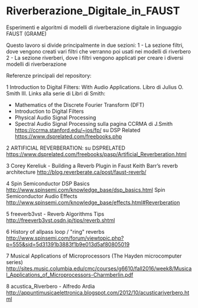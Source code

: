 # Riverberazione_Digitale_in_FAUST
Esperimenti e algoritmi di modelli di riverberazione digitale in linguaggio FAUST (GRAME)

Questo lavoro si divide principalmente in due sezioni:
1 - La sezione filtri, dove vengono creati vari filtri che verranno poi usati nei modelli di riverbero
2 - La sezione riverberi, dove i filtri vengono applicati per creare i diversi modelli di riverberazione


Referenze principali del repository:

1 
Introduction to Digital Filters: 
With Audio Applications.
Libro di Julius O. Smith III.
Links alla serie di Libri di Smith:
- Mathematics of the Discrete Fourier Transform (DFT)
- Introduction to Digital Filters
- Physical Audio Signal Processing
- Spectral Audio Signal Processing
sulla pagina CCRMA di J.Smith
https://ccrma.stanford.edu/~jos/fp/
su DSP Related
https://www.dsprelated.com/freebooks.php

2
ARTIFICIAL REVERBERATION: su DSPRELATED
https://www.dsprelated.com/freebooks/pasp/Artificial_Reverberation.html

3
Corey Kereliuk - Building a Reverb Plugin in Faust
Keith Barr’s reverb architecture
http://blog.reverberate.ca/post/faust-reverb/

4
Spin Semiconductor DSP Basics
http://www.spinsemi.com/knowledge_base/dsp_basics.html
Spin Semiconductor Audio Effects
http://www.spinsemi.com/knowledge_base/effects.html#Reverberation

5
freeverb3vst - Reverb Algorithms Tips 
http://freeverb3vst.osdn.jp/tips/reverb.shtml

6
History of allpass loop / "ring" reverbs
http://www.spinsemi.com/forum/viewtopic.php?p=555&sid=5d31391b3883f1b9e013d5af80805019

7
Musical Applications of Microprocessors (The Hayden microcomputer series) 
http://sites.music.columbia.edu/cmc/courses/g6610/fall2016/week8/Musical_Applications_of_Microprocessors-Charmberlin.pdf

8
acustica_Riverbero - Alfredo Ardia
http://appuntimusicaelettronica.blogspot.com/2012/10/acusticariverbero.html
